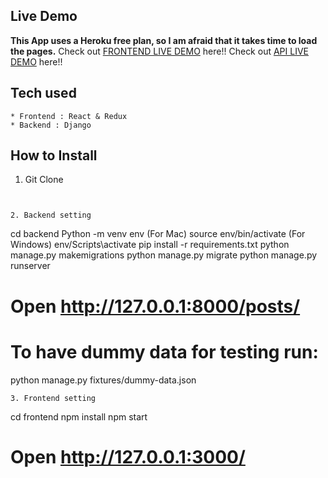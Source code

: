 ## Live Demo

**This App uses a Heroku free plan, so I am afraid that it takes time to load the pages.**
Check out [FRONTEND LIVE DEMO](https://hungercaptianfrontend.herokuapp.com/) here!!
Check out [API LIVE DEMO](https://hungercaptianbackend.herokuapp.com/) here!!

## Tech used

```
* Frontend : React & Redux
* Backend : Django
```

## How to Install

1. Git Clone

```


2. Backend setting
```

cd backend
Python -m venv env
(For Mac) source env/bin/activate
(For Windows) env/Scripts\activate
pip install -r requirements.txt
python manage.py makemigrations
python manage.py migrate
python manage.py runserver

# Open http://127.0.0.1:8000/posts/

# To have dummy data for testing run:

python manage.py fixtures/dummy-data.json

```
3. Frontend setting
```

cd frontend
npm install
npm start

# Open http://127.0.0.1:3000/

```






```
